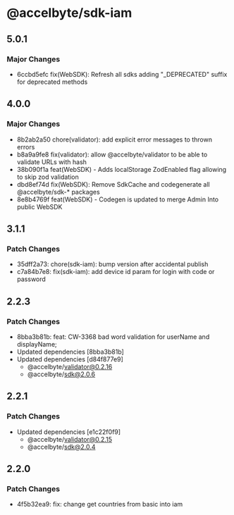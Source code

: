 # @accelbyte/sdk-iam

## 5.0.1

### Major Changes

- 6ccbd5efc fix(WebSDK): Refresh all sdks adding "_DEPRECATED" suffix for deprecated methods

## 4.0.0

### Major Changes

- 8b2ab2a50 chore(validator): add explicit error messages to thrown errors
- b8a9a9fe8 fix(validator): allow @accelbyte/validator to be able to validate URLs with hash
- 38b090f1a feat(WebSDK) - Adds localStorage ZodEnabled flag allowing to skip zod validation
- dbd8ef74d fix(WebSDK): Remove SdkCache and codegenerate all @accelbyte/sdk-* packages
- 8e8b4769f feat(WebSDK) - Codegen is updated to merge Admin Into public WebSDK

## 3.1.1

### Patch Changes

- 35dff2a73: chore(sdk-iam): bump version after accidental publish
- c7a84b7e8: fix(sdk-iam): add device id param for login with code or password

## 2.2.3

### Patch Changes

- 8bba3b81b: feat: CW-3368 bad word validation for userName and displayName;
- Updated dependencies [8bba3b81b]
- Updated dependencies [d84f877e9]
  - @accelbyte/validator@0.2.16
  - @accelbyte/sdk@2.0.6

## 2.2.1

### Patch Changes

- Updated dependencies [e1c22f0f9]
  - @accelbyte/validator@0.2.15
  - @accelbyte/sdk@2.0.4

## 2.2.0

### Patch Changes

- 4f5b32ea9: fix: change get countries from basic into iam
